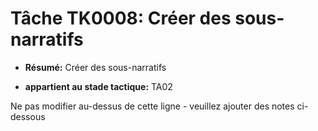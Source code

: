 # Tâche TK0008: Créer des sous-narratifs

* **Résumé:** Créer des sous-narratifs

* **appartient au stade tactique:** TA02

Ne pas modifier au-dessus de cette ligne - veuillez ajouter des notes ci-dessous